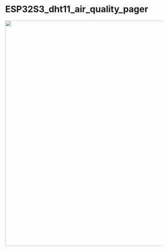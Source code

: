 # ESP32S3_dht11_air_quality_pager


<img src="https://github.com/Lepidos/ESP32S3_dht11_air_quality_pager/blob/main/example_build.png" width="720" />
